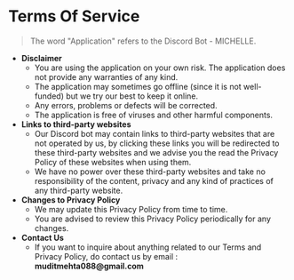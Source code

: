 # Terms Of Service

>The word "Application" refers to the Discord Bot - MICHELLE. 

<ul>
<li><b>Disclaimer</b>
<ul>
  <li>You are using the application on your own risk. The application does not provide any warranties of any kind.</li>
  <li>The application may sometimes go offline (since it is not well-funded) but we try our best to keep it online.</li>
  <li>Any errors, problems or defects will be corrected.</li>
  <li>The application is free of viruses and other harmful components.</li>
</ul>
</li>
<li><b>Links to third-party websites</b>
<ul>
  <li>Our Discord bot may contain links to third-party websites that are not operated by us, by clicking these links you will be redirected to these third-party websites and we advise you the read the Privacy Policy of these websites when using them.</li>
  <li>We have no power over these third-party websites and take no responsibility of the content, privacy and any kind of practices of any third-party website.
</ul>
</li>
<li><b>Changes to Privacy Policy</b>
<ul>
  <li>We may update this Privacy Policy from time to time.</li>
  <li>You are advised to review this Privacy Policy periodically for any changes.</li>
</ul>
</li>
<li><b>Contact Us</b>
<ul>
  <li>If you want to inquire about anything related to our Terms and Privacy Policy, do contact us by email : <strong>muditmehta088@gmail.com</strong></li>
</ul>
</li>
</ul>
